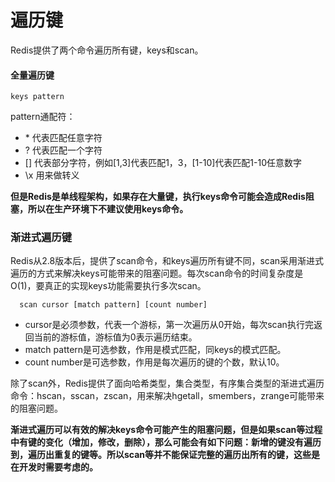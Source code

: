 # 遍历键

Redis提供了两个命令遍历所有键，keys和scan。

#### 全量遍历键

```
keys pattern
```
pattern通配符：

* \* 代表匹配任意字符
* ? 代表匹配一个字符
* [] 代表部分字符，例如[1,3]代表匹配1，3，[1-10]代表匹配1-10任意数字
* \x 用来做转义

**但是Redis是单线程架构，如果存在大量键，执行keys命令可能会造成Redis阻塞，所以在生产环境下不建议使用keys命令。**


### 渐进式遍历键

Redis从2.8版本后，提供了scan命令，和keys遍历所有键不同，scan采用渐进式遍历的方式来解决keys可能带来的阻塞问题。每次scan命令的时间复杂度是O(1)，要真正的实现keys功能需要执行多次scan。

```
  scan cursor [match pattern] [count number]
```

* cursor是必须参数，代表一个游标，第一次遍历从0开始，每次scan执行完返回当前的游标值，游标值为0表示遍历结束。
* match pattern是可选参数，作用是模式匹配，同keys的模式匹配。
* count number是可选参数，作用是每次遍历的键的个数，默认10。

除了scan外，Redis提供了面向哈希类型，集合类型，有序集合类型的渐进式遍历命令：hscan，sscan，zscan，用来解决hgetall，smembers，zrange可能带来的阻塞问题。

**渐进式遍历可以有效的解决keys命令可能产生的阻塞问题，但是如果scan等过程中有键的变化（增加，修改，删除），那么可能会有如下问题：新增的键没有遍历到，遍历出重复的键等。所以scan等并不能保证完整的遍历出所有的键，这些是在开发时需要考虑的。**
